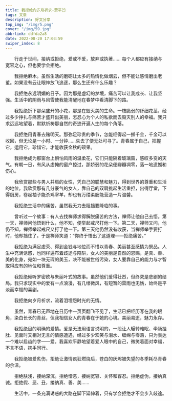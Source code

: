 ```yaml
---
title: 我拒绝向岁月祈求-贾平凹
tags: 文章
description: 好文分享
top_img: "/img/5.png"
cover: "/img/59.jpg"
abbrlink: ddfda2a8
date: 2022-08-20 17:03:59
swiper_index: 8
---
```

&emsp;&emsp;行走于世间，接纳或拒绝，爱或不爱，放弃或执著…… 每个人都应有接纳与宽容之心，但也要学会拒绝。 

&emsp;&emsp;我拒绝麻木。虽然生活的磨砺让太多的热情化做烟云，但不能让感情磨出老茧。如果没有云让眼神放飞追逐，那么生还有什么乐趣？ 

&emsp;&emsp;我拒绝永远明媚的日子。因为那是虚幻的梦境，痛苦可以让我成长、让我坚强。生活中的阴雨与风雪使我能清醒地在春梦中看清脚下的路。

&emsp;&emsp;我拒绝折下那朵盛开的小花，那是在毁灭美的生命。一枝脆弱的纤细花茎，经过多少挣扎与痛苦才盛开出美丽，怎忍心为个人的私欲而去毁灭别人的幸福。我只求远远地望着，默默祈祷那自然的奇迹开遍人生的每个角落。

&emsp;&emsp;我拒绝用青春去赌明天。那弥足珍贵的季节，怎能经得起一掷千金，千金可以收回，但无论是一小时、一分钟……失去了便无处可寻了。青春属于自己，把握它，运用它，珍惜它，才能收获金秋的硕果。 

&emsp;&emsp;我拒绝成为那窗台上惧怕风雨的温柔花，它们只能隔着玻璃窗，感叹多变的天气。有朝一日，有风从虚掩的窗户掠过，那娇弱的花朵便瓣瓣凋零，落一地遗憾和伤心。 

&emsp;&emsp;我欣赏那些与男人并肩的女性，凭自己的聪慧和魅力，得到世界的尊重和生活的地位。我欣赏那有几分豪气的女人，靠自己的双肩挑起生活重担，出得厅堂，下得厨房，卷起袖子能杀鸡宰羊，却也有万缕柔肠能营造一片温馨。 

&emsp;&emsp;我拒绝生活中的痛苦，虽然我无力去阻挡要降临的事。 

&emsp;&emsp;曾听过一个故事：有人去找禅师求得解脱痛苦的方法，禅师让他自己去悟。第一天，禅师问他悟到什么，他不知，便举起戒尺打他一下。第二天，禅师又问，他仍不知，禅师举起戒尺又打了他一下。第三天他仍然没有收获，当禅师举手要打时，他却挡住了。于是禅师笑道：“你终于悟出了这道理——拒绝痛苦。”

&emsp;&emsp;我拒绝为满足虚荣、得到金钱与地位而不惜以青春、美丽甚至感情为祭品。人生中充满诱惑，也同样遍布着歧途与陷阱，女人的美丽是自然的恩赐，是真、善、美的化身，宛如一块无瑕的美玉，决不能被世俗污染，女人要靠自己的能力与才智取得应有的地位和尊重。

&emsp;&emsp;我拒绝倾听罗密欧与朱丽叶式的故事。虽然他们爱得壮烈，但终究是悲剧的结局。我只求现实中的爱有一点浪漫，有几缕微风，有短暂的雷雨也无妨，始终是平淡而幸福的喜剧。

&emsp;&emsp;我拒绝向岁月祈求，流着泪埋怨时光的无情。

&emsp;&emsp;虽然，青春已无声地在日历中一页页翻飞不见了，生活已把经历写在我的眼角，染白长长的青丝，但我相信女人的青春在于她的心境。美丽易逝，魅力永存。 

&emsp;&emsp;我拒绝目的明确的爱情。爱是无法用语言说明的，一段让人辗转难眠、牵肠挂肚、见面时又相对无言的情感遭遇，经过多少欢笑与泪水、缠绵与零落，只为表达一个难以启齿的字——爱。我喜欢平静地望着爱人眼中的自己，微笑着面对幸福，不言不语，携手同行。 

&emsp;&emsp;我拒绝被爱炙伤，拒绝让激情疯狂燃烧后，苍白的灰烬被失望的冬季耗尽青春的余温。

&emsp;&emsp;拒绝肤浅，接纳深沉。拒绝憎恶，接纳宽容、关怀和容忍。拒绝虚伪，接纳真诚。拒绝假、恶、丑，接纳真、善、美…… 

&emsp;&emsp;生活中，一条充满诱惑的大路在脚下延伸着，只有学会拒绝才不会步入歧途。